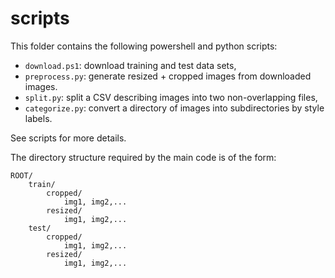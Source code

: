 # scripts

This folder contains the following powershell and python scripts:

* `download.ps1`: download training and test data sets,
* `preprocess.py`: generate resized + cropped images from downloaded images.
* `split.py`: split a CSV describing images into two non-overlapping files,
* `categorize.py`: convert a directory of images into subdirectories by style labels.

See scripts for more details.

The directory structure required by the main code is of the form:

```
ROOT/
    train/
        cropped/
            img1, img2,...
        resized/
            img1, img2,...
    test/
        cropped/
            img1, img2,...
        resized/
            img1, img2,...
```